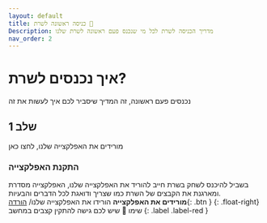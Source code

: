 ```yaml
---
layout: default
title: כניסה ראשונה לשרת 💝
Description: מדריך הכניסה לשרת לכל מי שנכנס פעם ראשונה לשרת שלנו
nav_order: 2
---
```

# איך נכנסים לשרת?
נכנסים פעם ראשונה, זה המדיך שיסביר לכם איך לעשות את זה
## שלב 1
מורידים את האפלקצייה שלנו, לחצו כאן
### התקנת האפלקצייה
בשביל להיכנס לשחק בשרת חייב להוריד את האפלקצייה שלנו, האפלקצייה מסדרת ומארגנת את הקבצים של השרת כמו שצריך ודואגת לכל הדברים והבעיות.\
**מורידים את האפלקצייה**
הורידו את האפלקצייה שלנו/
[הורדה](http://example.com/){: .btn }
{: .float-right}
שימו 🖤 שיש לכם גישה להתקין קצבים במחשב
{: .label .label-red }
